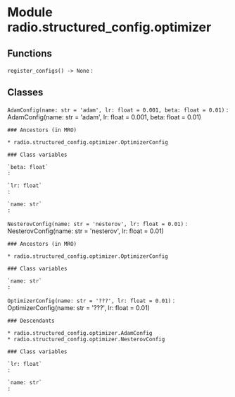 Module radio.structured_config.optimizer
========================================

Functions
---------

    
`register_configs() ‑> None`
:   

Classes
-------

`AdamConfig(name: str = 'adam', lr: float = 0.001, beta: float = 0.01)`
:   AdamConfig(name: str = 'adam', lr: float = 0.001, beta: float = 0.01)

    ### Ancestors (in MRO)

    * radio.structured_config.optimizer.OptimizerConfig

    ### Class variables

    `beta: float`
    :

    `lr: float`
    :

    `name: str`
    :

`NesterovConfig(name: str = 'nesterov', lr: float = 0.01)`
:   NesterovConfig(name: str = 'nesterov', lr: float = 0.01)

    ### Ancestors (in MRO)

    * radio.structured_config.optimizer.OptimizerConfig

    ### Class variables

    `name: str`
    :

`OptimizerConfig(name: str = '???', lr: float = 0.01)`
:   OptimizerConfig(name: str = '???', lr: float = 0.01)

    ### Descendants

    * radio.structured_config.optimizer.AdamConfig
    * radio.structured_config.optimizer.NesterovConfig

    ### Class variables

    `lr: float`
    :

    `name: str`
    :